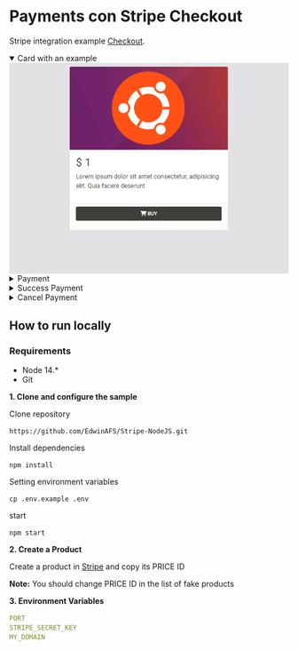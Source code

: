 # Payments con Stripe Checkout

Stripe integration example [Checkout](https://stripe.com/docs/payments/checkout).

<details open><summary>Card with an example</summary>
<img src="./example/product.png" alt="Checkout payment" align="center">
</details>

<details><summary>Payment</summary>
<img src="./example/payment.png" alt="A gif of the Checkout payment page rendering" align="center">
</details>

<details><summary>Success Payment</summary>
<img src="./example/success.png" alt="A gif of the Checkout payment page rendering" align="center">
</details>

<details><summary>Cancel Payment</summary>
<img src="./example/cancel.png" alt="A gif of the Checkout payment page rendering" align="center">
</details>

## How to run locally

### Requirements

* Node 14.*
* Git

**1. Clone and configure the sample**

Clone repository
```
https://github.com/EdwinAFS/Stripe-NodeJS.git
```
Install dependencies
```
npm install
```
Setting environment variables
```
cp .env.example .env
```
start
```
npm start
```

**2. Create a Product**

Create a product in [Stripe](https://dashboard.stripe.com/test/products?active=true) and copy its PRICE ID


__Note:__ You should change PRICE ID in the list of fake products

**3. Environment Variables**

```yml
PORT
STRIPE_SECRET_KEY
MY_DOMAIN
```
